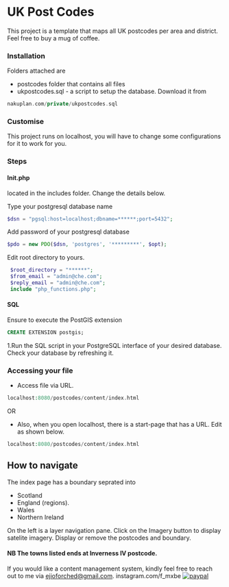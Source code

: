 # UK Post Codes
This project is a template that maps all UK postcodes per area and district.
Feel free to buy a mug of coffee. 

### Installation 
Folders attached are 
- postcodes folder that contains all files
- ukpostcodes.sql - a script to setup the database. Download it from 
```php
nakuplan.com/private/ukpostcodes.sql
```

### Customise
This project runs on localhost, you will have to change some configurations for it to work for you.
### Steps 

#### Init.php 
located in the includes folder. Change the details below.

Type your postgresql database name
``` php
$dsn = "pgsql:host=localhost;dbname=******;port=5432";
```
Add password of your postgresql database
``` php
$pdo = new PDO($dsn, 'postgres', '*********', $opt);
```
Edit root directory to yours.
``` php
 $root_directory = "******";
 $from_email = "admin@che.com";
 $reply_email = "admin@che.com";
 include "php_functions.php";
 ```
#### SQL 
Ensure to execute the PostGIS extension

```sql
CREATE EXTENSION postgis;
```
1.Run the SQL script in your PostgreSQL interface of your desired database. 
Check your database by refreshing it.


### Accessing your file 
- Access file via URL.
 ```php
localhost:8080/postcodes/content/index.html
```
OR 
- Also, when you open localhost, there is a start-page that has a URL. Edit as shown below.

 ```php
localhost:8080/postcodes/content/index.html
```
## How to navigate 
The index page has a boundary seprated into
- Scotland
- England (regions).
- Wales 
- Northern Ireland

On the left is a layer navigation pane. Click on the Imagery button to display satelite imagery. 
Display or remove the postcodes and boundary.
#### NB The towns listed ends at Inverness IV postcode.

If you would like a content management system, kindly feel free to reach out to me via ejioforched@gmail.com.
instagram.com/f_mxbe
[![paypal](https://www.paypalobjects.com/en_US/i/btn/btn_donateCC_LG.gif)](https://www.paypal.com/donate?hosted_button_id=BM6XEVPZ7B4RQ)


